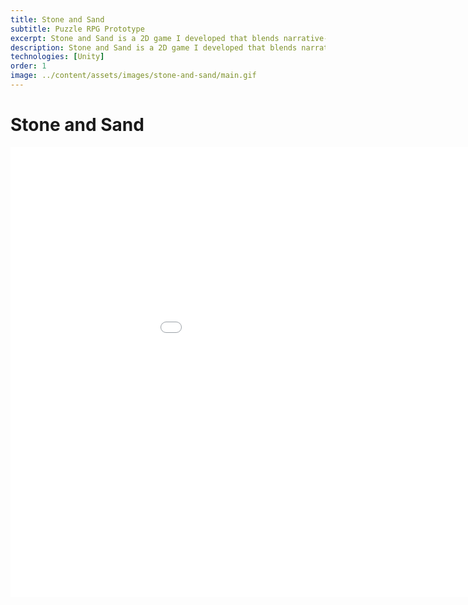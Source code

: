 ```yaml
---
title: Stone and Sand
subtitle: Puzzle RPG Prototype
excerpt: Stone and Sand is a 2D game I developed that blends narrative-driven exploration with puzzle mechanics centered around riddles and turn-based combat. 
description: Stone and Sand is a 2D game I developed that blends narrative-driven exploration with puzzle mechanics centered around riddles and turn-based combat.
technologies: [Unity]
order: 1
image: ../content/assets/images/stone-and-sand/main.gif
---
```


# Stone and Sand

<iframe src="../content/assets/games/SS_BUILD_031025_V1/index.html" width="1080" height="720" frameborder="0" allowfullscreen></iframe>